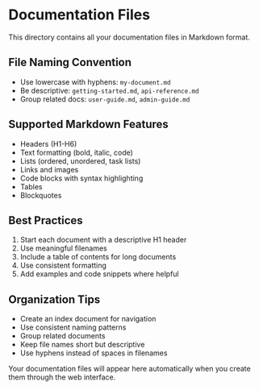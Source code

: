 # Documentation Files

This directory contains all your documentation files in Markdown format.

## File Naming Convention

- Use lowercase with hyphens: `my-document.md`
- Be descriptive: `getting-started.md`, `api-reference.md`
- Group related docs: `user-guide.md`, `admin-guide.md`

## Supported Markdown Features

- Headers (H1-H6)
- Text formatting (bold, italic, code)
- Lists (ordered, unordered, task lists)
- Links and images
- Code blocks with syntax highlighting
- Tables
- Blockquotes

## Best Practices

1. Start each document with a descriptive H1 header
2. Use meaningful filenames
3. Include a table of contents for long documents
4. Use consistent formatting
5. Add examples and code snippets where helpful

## Organization Tips

- Create an index document for navigation
- Use consistent naming patterns
- Group related documents
- Keep file names short but descriptive
- Use hyphens instead of spaces in filenames

Your documentation files will appear here automatically when you create them through the web interface.
